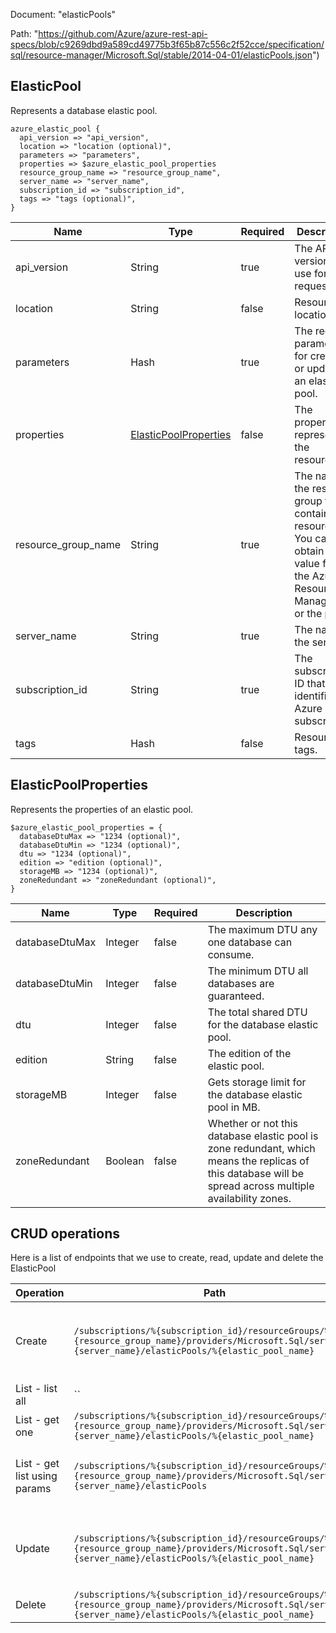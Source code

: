 Document: "elasticPools"


Path: "https://github.com/Azure/azure-rest-api-specs/blob/c9269dbd9a589cd49775b3f65b87c556c2f52cce/specification/sql/resource-manager/Microsoft.Sql/stable/2014-04-01/elasticPools.json")

## ElasticPool

Represents a database elastic pool.

```puppet
azure_elastic_pool {
  api_version => "api_version",
  location => "location (optional)",
  parameters => "parameters",
  properties => $azure_elastic_pool_properties
  resource_group_name => "resource_group_name",
  server_name => "server_name",
  subscription_id => "subscription_id",
  tags => "tags (optional)",
}
```

| Name        | Type           | Required       | Description       |
| ------------- | ------------- | ------------- | ------------- |
|api_version | String | true | The API version to use for the request. |
|location | String | false | Resource location. |
|parameters | Hash | true | The required parameters for creating or updating an elastic pool. |
|properties | [ElasticPoolProperties](#elasticpoolproperties) | false | The properties representing the resource. |
|resource_group_name | String | true | The name of the resource group that contains the resource. You can obtain this value from the Azure Resource Manager API or the portal. |
|server_name | String | true | The name of the server. |
|subscription_id | String | true | The subscription ID that identifies an Azure subscription. |
|tags | Hash | false | Resource tags. |
        
## ElasticPoolProperties

Represents the properties of an elastic pool.

```puppet
$azure_elastic_pool_properties = {
  databaseDtuMax => "1234 (optional)",
  databaseDtuMin => "1234 (optional)",
  dtu => "1234 (optional)",
  edition => "edition (optional)",
  storageMB => "1234 (optional)",
  zoneRedundant => "zoneRedundant (optional)",
}
```

| Name        | Type           | Required       | Description       |
| ------------- | ------------- | ------------- | ------------- |
|databaseDtuMax | Integer | false | The maximum DTU any one database can consume. |
|databaseDtuMin | Integer | false | The minimum DTU all databases are guaranteed. |
|dtu | Integer | false | The total shared DTU for the database elastic pool. |
|edition | String | false | The edition of the elastic pool. |
|storageMB | Integer | false | Gets storage limit for the database elastic pool in MB. |
|zoneRedundant | Boolean | false | Whether or not this database elastic pool is zone redundant, which means the replicas of this database will be spread across multiple availability zones. |



## CRUD operations

Here is a list of endpoints that we use to create, read, update and delete the ElasticPool

| Operation | Path | Verb | Description | OperationID |
| ------------- | ------------- | ------------- | ------------- | ------------- |
|Create|`/subscriptions/%{subscription_id}/resourceGroups/%{resource_group_name}/providers/Microsoft.Sql/servers/%{server_name}/elasticPools/%{elastic_pool_name}`|Put|Creates a new elastic pool or updates an existing elastic pool.|ElasticPools_CreateOrUpdate|
|List - list all|``||||
|List - get one|`/subscriptions/%{subscription_id}/resourceGroups/%{resource_group_name}/providers/Microsoft.Sql/servers/%{server_name}/elasticPools/%{elastic_pool_name}`|Get|Gets an elastic pool.|ElasticPools_Get|
|List - get list using params|`/subscriptions/%{subscription_id}/resourceGroups/%{resource_group_name}/providers/Microsoft.Sql/servers/%{server_name}/elasticPools`|Get|Returns a list of elastic pools in a server.|ElasticPools_ListByServer|
|Update|`/subscriptions/%{subscription_id}/resourceGroups/%{resource_group_name}/providers/Microsoft.Sql/servers/%{server_name}/elasticPools/%{elastic_pool_name}`|Put|Creates a new elastic pool or updates an existing elastic pool.|ElasticPools_CreateOrUpdate|
|Delete|`/subscriptions/%{subscription_id}/resourceGroups/%{resource_group_name}/providers/Microsoft.Sql/servers/%{server_name}/elasticPools/%{elastic_pool_name}`|Delete|Deletes the elastic pool.|ElasticPools_Delete|
